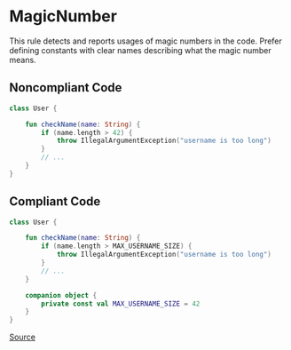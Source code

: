 # MagicNumber

This rule detects and reports usages of magic numbers in the code. Prefer defining constants with clear names
describing what the magic number means.

## Noncompliant Code

```kotlin
class User {

    fun checkName(name: String) {
        if (name.length > 42) {
            throw IllegalArgumentException("username is too long")
        }
        // ...
    }
}
```
## Compliant Code

```kotlin
class User {

    fun checkName(name: String) {
        if (name.length > MAX_USERNAME_SIZE) {
            throw IllegalArgumentException("username is too long")
        }
        // ...
    }

    companion object {
        private const val MAX_USERNAME_SIZE = 42
    }
}
```

[Source](https://arturbosch.github.io/detekt/style.html#magicnumber)
